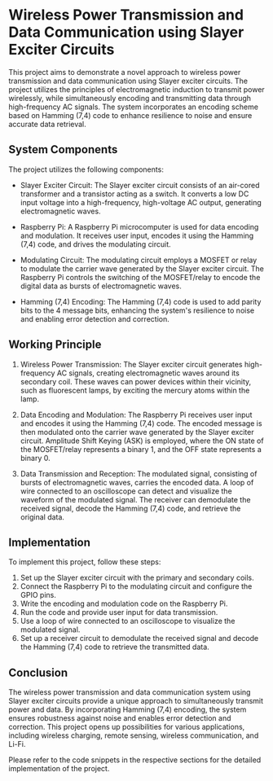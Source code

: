 # Wireless Power Transmission and Data Communication using Slayer Exciter Circuits

This project aims to demonstrate a novel approach to wireless power transmission and data communication using Slayer exciter circuits. The project utilizes the principles of electromagnetic induction to transmit power wirelessly, while simultaneously encoding and transmitting data through high-frequency AC signals. The system incorporates an encoding scheme based on Hamming (7,4) code to enhance resilience to noise and ensure accurate data retrieval.

## System Components

The project utilizes the following components:

- Slayer Exciter Circuit: The Slayer exciter circuit consists of an air-cored transformer and a transistor acting as a switch. It converts a low DC input voltage into a high-frequency, high-voltage AC output, generating electromagnetic waves.

- Raspberry Pi: A Raspberry Pi microcomputer is used for data encoding and modulation. It receives user input, encodes it using the Hamming (7,4) code, and drives the modulating circuit.

- Modulating Circuit: The modulating circuit employs a MOSFET or relay to modulate the carrier wave generated by the Slayer exciter circuit. The Raspberry Pi controls the switching of the MOSFET/relay to encode the digital data as bursts of electromagnetic waves.

- Hamming (7,4) Encoding: The Hamming (7,4) code is used to add parity bits to the 4 message bits, enhancing the system's resilience to noise and enabling error detection and correction.

## Working Principle

1. Wireless Power Transmission: The Slayer exciter circuit generates high-frequency AC signals, creating electromagnetic waves around its secondary coil. These waves can power devices within their vicinity, such as fluorescent lamps, by exciting the mercury atoms within the lamp.

2. Data Encoding and Modulation: The Raspberry Pi receives user input and encodes it using the Hamming (7,4) code. The encoded message is then modulated onto the carrier wave generated by the Slayer exciter circuit. Amplitude Shift Keying (ASK) is employed, where the ON state of the MOSFET/relay represents a binary 1, and the OFF state represents a binary 0.

3. Data Transmission and Reception: The modulated signal, consisting of bursts of electromagnetic waves, carries the encoded data. A loop of wire connected to an oscilloscope can detect and visualize the waveform of the modulated signal. The receiver can demodulate the received signal, decode the Hamming (7,4) code, and retrieve the original data.

## Implementation

To implement this project, follow these steps:

1. Set up the Slayer exciter circuit with the primary and secondary coils.
2. Connect the Raspberry Pi to the modulating circuit and configure the GPIO pins.
3. Write the encoding and modulation code on the Raspberry Pi.
4. Run the code and provide user input for data transmission.
5. Use a loop of wire connected to an oscilloscope to visualize the modulated signal.
6. Set up a receiver circuit to demodulate the received signal and decode the Hamming (7,4) code to retrieve the transmitted data.

## Conclusion

The wireless power transmission and data communication system using Slayer exciter circuits provide a unique approach to simultaneously transmit power and data. By incorporating Hamming (7,4) encoding, the system ensures robustness against noise and enables error detection and correction. This project opens up possibilities for various applications, including wireless charging, remote sensing, wireless communication, and Li-Fi.

Please refer to the code snippets in the respective sections for the detailed implementation of the project.
